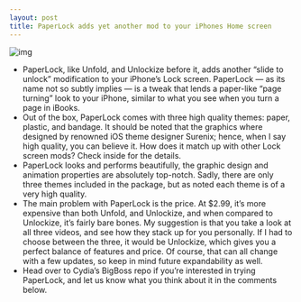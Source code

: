 ```yaml
---
layout: post
title: PaperLock adds yet another mod to your iPhones Home screen
---
```

![img](http://media.idownloadblog.com/wp-content/uploads/2012/05/PaperLock_1.jpg)
* PaperLock, like Unfold, and Unlockize before it, adds another “slide to unlock” modification to your iPhone’s Lock screen. PaperLock — as its name not so subtly implies — is a tweak that lends a paper-like “page turning” look to your iPhone, similar to what you see when you turn a page in iBooks.
* Out of the box, PaperLock comes with three high quality themes: paper, plastic, and bandage. It should be noted that the graphics where designed by renowned iOS theme designer Surenix; hence, when I say high quality, you can believe it. How does it match up with other Lock screen mods? Check inside for the details.
* PaperLock looks and performs beautifully, the graphic design and animation properties are absolutely top-notch. Sadly, there are only three themes included in the package, but as noted each theme is of a very high quality.
* The main problem with PaperLock is the price. At $2.99, it’s more expensive than both Unfold, and Unlockize, and when compared to Unlockize, it’s fairly bare bones. My suggestion is that you take a look at all three videos, and see how they stack up for you personally. If I had to choose between the three, it would be Unlockize, which gives you a perfect balance of features and price. Of course, that can all change with a few updates, so keep in mind future expandability as well.
* Head over to Cydia’s BigBoss repo if you’re interested in trying PaperLock, and let us know what you think about it in the comments below.

